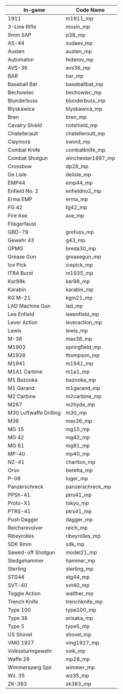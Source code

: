 | In-game       | Code Name   |
|------------|----------------|
| 1911                  | m1911_mp
| 3-Line Rifle          | mosin_mp
| 9mm SAP               | p38_mp
| AS-44                 | sudaev_mp
| Austen                | austen_mp
| Automaton             | federov_mp
| AVS-36                | avs36_mp
| BAR                   | bar_mp
| Baseball Bat          | baseballbat_mp
| Bechowiec             | bechowiec_mp
| Blunderbuss           | blunderbuss_mp
| Blyskawica            | blyskawica_mp
| Bren                  | bren_mp
| Cavalry Shield        | riotshield_mp
| Chatellerault         | chatelleroult_mp
| Claymore              | sword_mp
| Combat Knife          | combatknife_mp
| Combat Shotgun        | winchester1897_mp
| Crossbow              | dp28_mp
| De Lisle              | delisle_mp
| EMP44                 | emp44_mp
| Enfield No. 2         | enfieldno2_mp
| Erma EMP              | erma_mp
| FG 42                 | fg42_mp
| Fire Axe              | axe_mp
| Fliegerfaust          | 
| GBD-79                | grofuss_mp
| Gewehr 43             | g43_mp
| GPMG                  | breda30_mp
| Grease Gun            | greasegun_mp
| Ice Pick              | icepick_mp
| ITRA Burst            | m1935_mp
| Kar98k                | kar98_mp
| Karabin               | karabin_mp
| KG M-21               | kgm21_mp
| LAD Machine Gun       | lad_mp
| Lee Enfield           | leeenfield_mp
| Lever Action          | leveraction_mp
| Lewis                 | lewis_mp
| M-38                  | mas38_mp
| M1903                 | springfield_mp
| M1928                 | thompson_mp
| M1941                 | m1941_mp
| M1A1 Carbine          | m1a1_mp
| M1 Bazooka            | bazooka_mp
| M1 Garand             | m1garand_mp
| M2 Carbine            | m2carbine_mp
| M267                  | m2hyde_mp
| M30 Luftwaffe Drilling| m30_mp
| M36                   | mas36_mp
| MG 15                 | mg15_mp
| MG 42                 | mg42_mp
| MG 81                 | mg81_mp
| MP-40                 | mp40_mp
| NZ-41                 | charlton_mp
| Orso                  | beretta_mp
| P-08                  | luger_mp
| Panzerschreck         | panzerschreck_mp
| PPSh-41               | ptrs41_mp
| Proto-X1              | tokyo_mp
| PTRS-41               | ptrs41_mp
| Push Dagger           | dagger_mp
| Reichsrevolver        | reich_mp
| Ribeyrolles           | ribeyrolles_mp
| SDK 9mm               | sdk_mp
| Sawed-off Shotgun     | model21_mp
| Sledgehammer          | hammer_mp
| Sterling              | sterling_mp
| STG44                 | stg44_mp
| SVT-40                | svt40_mp
| Toggle Action         | walther_mp
| Trench Knife          | trenchknife_mp
| Type 100              | type100_mp
| Type 38               | arisaka_mp
| Type 5                | type5_mp
| US Shovel             | shovel_mp
| VMG 1927              | vmg1927_mp
| Volkssturmgewehr      | volk_mp
| Waffe 28              | mp28_mp
| Wimmersperg Spz       | wimmer_mp
| Wz. 35                | wz35_mp
| ZK-383                | zk383_mp
